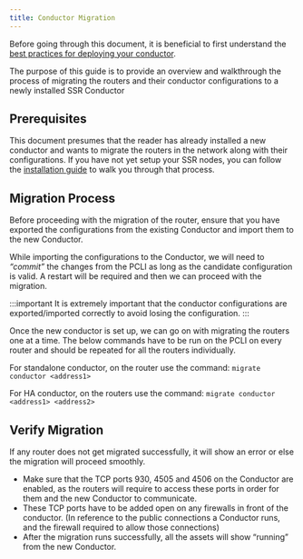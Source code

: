 ```yaml
---
title: Conductor Migration
---
```


Before going through this document, it is beneficial to first understand the [best practices for deploying your conductor](bcp_conductor_deployment.md).

The purpose of this guide is to provide an overview and walkthrough the process of migrating the routers and their conductor configurations to a newly installed SSR Conductor

## Prerequisites

This document presumes that the reader has already installed a new conductor and wants to migrate the routers in the network along with their configurations. If you have not yet setup your SSR nodes, you can follow the [installation guide](intro_installation.md) to walk you through that process.

## Migration Process

Before proceeding with the migration of the router, ensure that you have exported the configurations from the existing Conductor and import them to the new Conductor.

While importing the configurations to the Conductor, we will need to *“commit”* the changes from the PCLI as long as the candidate configuration is valid. A restart will be required and then we can proceed with the migration.

:::important
It is extremely important that the conductor configurations are exported/imported correctly to avoid losing the configuration.
:::

Once the new conductor is set up, we can go on with migrating the routers one at a time. The below commands have to be run on the PCLI on every router and should be repeated for all the routers individually.

For standalone conductor, on the router use the command: `migrate conductor <address1>`

For HA conductor, on the routers use the command: `migrate conductor <address1> <address2>` 

## Verify Migration

If any router does not get migrated successfully, it will show an error or else the migration will proceed smoothly.

- Make sure that the TCP ports 930, 4505 and 4506 on the Conductor are enabled, as the routers will require to access these ports in order for them and the new Conductor to communicate.
- These TCP ports have to be added open on any firewalls in front of the conductor. (In reference to the public connections a Conductor runs, and the firewall required to allow those connections)
- After the migration runs successfully, all the assets will show “running” from the new Conductor.